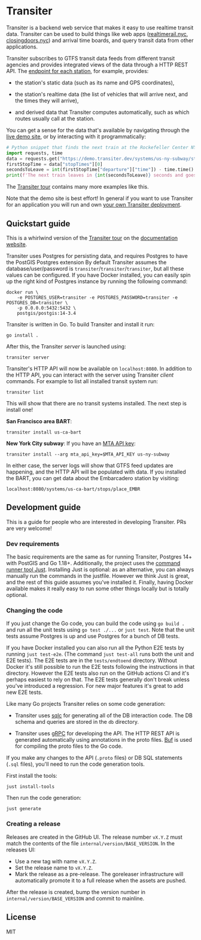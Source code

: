 # Transiter

Transiter is a backend web service that makes it easy to use realtime transit data.
Transiter can be used to build things like
    web apps ([realtimerail.nyc](https://realtimerail.nyc), [closingdoors.nyc](https://closingdoors.nyc))
    and arrival time boards,
    and query transit data from other applications.

Transiter subscribes to GTFS transit data feeds from different transit agencies
    and provides integrated views of the data through a HTTP REST API.
The [endpoint for each station](https://demo.transiter.dev/systems/us-ny-subway/stops/L03), for example, provides:

- the station's static data (such as its name and GPS coordinates), 

- the station's realtime data (the list of vehicles that will arrive next, and the times they will arrive), 

- and derived data that Transiter computes automatically,
    such as which routes usually call at the station.

You can get a sense for the data that's available by navigating
    through the [live demo site](https://demo.transiter.dev),
    or by interacting with it programmatically:

```python
# Python snippet that finds the next train at the Rockefeller Center NYC subway station
import requests, time
data = requests.get("https://demo.transiter.dev/systems/us-ny-subway/stops/D15").json()
firstStopTime = data["stopTimes"][0]
secondsToLeave = int(firstStopTime["departure"]["time"]) - time.time()
print(f'The next train leaves in {int(secondsToLeave)} seconds and goes to {firstStopTime["trip"]["destination"]["name"]}.')
```

The [Transiter tour](https://docs.transiter.dev/tour/) contains many
    more examples like this.

Note that the demo site is best effort!
In general if you want to use Transiter for an application
    you will run and own [your own Transiter deployment](https://docs.transiter.dev/deployment).

## Quickstart guide

This is a whirlwind version of the [Transiter tour](https://docs.transiter.dev/tour/)
    on the [documentation website](https://docs.transiter.dev/).

Transiter uses Postgres for persisting data, and requires Postgres to have the PostGIS Postgres extension
By default Transiter assumes the database/user/password is `transiter`/`transiter`/`transiter`,
    but all these values can be configured.
If you have Docker installed,
    you can easily spin up the right kind of Postgres instance
    by running the following command:

```
docker run \
    -e POSTGRES_USER=transiter -e POSTGRES_PASSWORD=transiter -e POSTGRES_DB=transiter \
    -p 0.0.0.0:5432:5432 \
    postgis/postgis:14-3.4
```

Transiter is written in Go.
To build Transiter and install it run:

```
go install .
```

After this, the Transiter _server_ is launched using:

```
transiter server
```

Transiter's HTTP API will now be available on `localhost:8080`.
In addition to the HTTP API, you can interact with the server using Transiter _client_ commands.
For example to list all installed transit system run:

```
transiter list
```

This will show that there are no transit systems installed.
The next step is install one!

**San Francisco area BART**:

```
transiter install us-ca-bart
```

**New York City subway**: If you have an [MTA API key](https://api.mta.info/#/landing):

```
transiter install --arg mta_api_key=$MTA_API_KEY us-ny-subway
```

In either case, the server logs will show that GTFS feed updates are happening,
    and the HTTP API will be populated with data.
If you installed the BART, you can get data about the Embarcadero station by visiting:

```
localhost:8080/systems/us-ca-bart/stops/place_EMBR
```

## Development guide

This is a guide for people who are interested in developing Transiter.
PRs are very welcome!

### Dev requirements

The basic requirements are the same as for running Transiter,
    Postgres 14+ with PostGIS and Go 1.18+.
Additionally, the project uses the [command runner tool Just](https://just.systems).
Installing Just is optional: as an alternative,
    you can always manually run the commands in the justfile.
However we think Just is great, and the rest of this guide assumes you've installed it.
Finally, having Docker available makes it really easy to run some other things locally
    but is totally optional.

### Changing the code

If you just change the Go code, you can build the code using `go build .`
    and run all the unit tests using `go test ./...` or `just test`.
Note that the unit tests assume Postgres is up and use Postgres for a bunch of DB tests.

If you have Docker installed you can also run all the Python E2E tests by running `just test-e2e`.
(The command `just test-all` runs both the unit and E2E tests).
The E2E tests are in the `tests/endtoend` directory.
Without Docker it's still possible to run the E2E tests following the instructions in that directory.
However the E2E tests also run on the GitHub actions CI and it's perhaps easiest to rely on that.
The E2E tests generally don't break unless you've introduced a regression.
For new major features it's great to add new E2E tests.

Like many Go projects Transiter relies on some code generation:

- Transiter uses [sqlc](https://github.com/kyleconroy/sqlc)
    for generating all of the DB interaction code.
    The DB schema and queries are stored in the `db` directory.

- Transiter uses [gRPC](https://grpc.io/) for developing the API.
    The HTTP REST API is generated automatically using annotations in the proto files.
    [Buf](https://github.com/bufbuild/buf) is used for compiling the proto files to the Go code.

If you make any changes to the API (`.proto` files) or DB SQL statements (`.sql` files),
    you'll need to run the code generation tools.

First install the tools:
```
just install-tools
```

Then run the code generation:

```
just generate
```

### Creating a release

Releases are created in the GitHub UI.
The release number `vX.Y.Z` must match the contents of the file `internal/version/BASE_VERSION`.
In the releases UI:

- Use a new tag with name `vX.Y.Z`.
- Set the release name to `vX.Y.Z`.
- Mark the release as a pre-release. 
    The goreleaser infrastructure will automatically promote it to a full release
    when the assets are pushed.

After the release is created, bump the version number in `internal/version/BASE_VERSION`
    and commit to mainline.

## License

MIT
